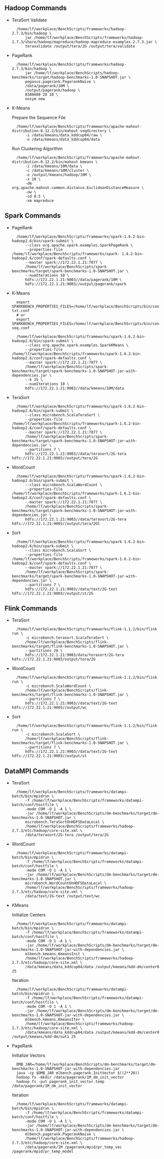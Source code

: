 ## Hadoop Commands

* TeraSort Validate

        /home/lf/workplace/BenchScripts/frameworks/hadoop-2.7.3/bin/hadoop \
            jar /home/lf/workplace/BenchScripts/frameworks/hadoop-2.7.3/share/hadoop/mapreduce/hadoop-mapreduce-examples-2.7.3.jar \
            teravalidate /output/tera/2G /output/tera/validate

* PageRank

        /home/lf/workplace/BenchScripts/frameworks/hadoop-2.7.3/bin/hadoop \
            jar /home/lf/workplace/BenchScripts/hadoop-benchmarks/target/hadoop-benchmarks-1.0-SNAPSHOT.jar \
            pegasus.pagerank.PagerankNaive \
            /data/pagerank/10M \
            /output/pagerank/hadoop \
            8388608 28 10 \
            nosym new

* K-Means

    Prepare the Sequence File

        /home/lf/workplace/BenchScripts/frameworks/apache-mahout-distribution-0.12.2/bin/mahout seqdirectory \
            -i /data/kmeans/data_kddcup04/raw \
            -o /data/kmeans/data_kddcup04/data

    Run Clustering Algorithm

        /home/lf/workplace/BenchScripts/frameworks/apache-mahout-distribution-0.12.2/bin/mahout kmeans \
            -i /data/kmeans/10M/data \
            -c /data/kmeans/10M/cluster \
            -o /output/kmeans/hadoop/10M \
            -x 10 \
            -dm org.apache.mahout.common.distance.EuclideanDistanceMeasure \
            -ow \
            -cd 0.5 \
            -xm mapreduce

## Spark Commands

* PageRank

        /home/lf/workplace/BenchScripts/frameworks/spark-1.6.2-bin-hadoop2.6/bin/spark-submit \
            --class org.apache.spark.examples.SparkPageRank \
            --properties-file /home/lf/workplace/BenchScripts/frameworks/spark- 1.6.2-bin-hadoop2.6/conf/spark-defaults.conf \
            --master spark://172.22.1.21:7077 \
            /home/lf/workplace/BenchScripts/spark-benchmarks/target/spark-benchmarks-1.0-SNAPSHOT.jar \
            --numIterations 10 \
            hdfs://172.22.1.21:9003//data/pagerank/10M \
            hdfs://172.22.1.21:9003//output/pagerank/spark

* K-Means

        export SPARKBENCH_PROPERTIES_FILES=/home/lf/workplace/BenchScripts/bin/conf/bench-txt.conf
        # or
        export SPARKBENCH_PROPERTIES_FILES=/home/lf/workplace/BenchScripts/bin/conf/bench-seq.conf

        /home/lf/workplace/BenchScripts/frameworks/spark-1.6.2-bin-hadoop2.6/bin/spark-submit \
            --class org.apache.spark.examples.SparkKMeans \
            --properties-file /home/lf/workplace/BenchScripts/frameworks/spark-1.6.2-bin-hadoop2.6/conf/spark-defaults.conf \
            --master spark://172.22.1.21:7077 \
            /home/lf/workplace/BenchScripts/spark-benchmarks/target/spark-benchmarks-1.0-SNAPSHOT-jar-with-dependencies.jar \
            --k 25 \
            --numIterations 10 \
            hdfs://172.22.1.21:9003//data/kmeans/10M/data

* TeraSort

        /home/lf/workplace/BenchScripts/frameworks/spark-1.6.2-bin-hadoop2.6/bin/spark-submit \
            --class microbench.ScalaTeraSort \
            --properties-file /home/lf/workplace/BenchScripts/frameworks/spark-1.6.2-bin-hadoop2.6/conf/spark-defaults.conf \
            --master spark://172.22.1.21:7077 \
            /home/lf/workplace/BenchScripts/spark-benchmarks/target/spark-benchmarks-1.0-SNAPSHOT-jar-with-dependencies.jar \
            --partitions 7 \
            hdfs://172.22.1.21:9003//data/terasort/2G-tera hdfs://172.22.1.21:9003//output/tera/2G

* WordCount

        /home/lf/workplace/BenchScripts/frameworks/spark-1.6.2-bin-hadoop2.6/bin/spark-submit \
            --class microbench.ScalaWordCount \
            --properties-file /home/lf/workplace/BenchScripts/frameworks/spark-1.6.2-bin-hadoop2.6/conf/spark-defaults.conf \
            --master spark://172.22.1.21:7077 \
            /home/lf/workplace/BenchScripts/spark-benchmarks/target/spark-benchmarks-1.0-SNAPSHOT-jar-with-dependencies.jar \
            hdfs://172.22.1.21:9003//data/terasort/2G-tera hdfs://172.22.1.21:9003//output/tera/2Gt

* Sort

        /home/lf/workplace/BenchScripts/frameworks/spark-1.6.2-bin-hadoop2.6/bin/spark-submit \
            --class microbench.ScalaSort \
            --properties-file /home/lf/workplace/BenchScripts/frameworks/spark-1.6.2-bin-hadoop2.6/conf/spark-defaults.conf \
            --master spark://172.22.1.21:7077 \
            /home/lf/workplace/BenchScripts/spark-benchmarks/target/spark-benchmarks-1.0-SNAPSHOT-jar-with-dependencies.jar \
            --partitions 7 \
            hdfs://172.22.1.21:9003//data/text/2G-text hdfs://172.22.1.21:9003//output/st/2G

## Flink Commands

* TeraSort

        /home/lf/workplace/BenchScripts/frameworks/flink-1.1.2/bin/flink run \
            -c microbench.terasort.ScalaTeraSort \
            /home/lf/workplace/BenchScripts/flink-benchmarks/target/flink-benchmarks-1.0-SNAPSHOT.jar \
            --partitions 28 \
            hdfs://172.22.1.21:9003/data/terasort/2G-tera hdfs://172.22.1.21:9003/output/tera/2G

* WordCount

        /home/lf/workplace/BenchScripts/frameworks/flink-1.1.2/bin/flink run \
            -c microbench.ScalaWordCount \
            /home/lf/workplace/BenchScripts/flink-benchmarks/target/flink-benchmarks-1.0-SNAPSHOT.jar \
            --partitions 7 \
            hdfs://172.22.1.21:9003//data/text/2G-text hdfs://172.22.1.21:9003//output/wc

* Sort

        /home/lf/workplace/BenchScripts/frameworks/flink-1.1.2/bin/flink run \
            -c microbench.ScalaSort \
            /home/lf/workplace/BenchScripts/flink-benchmarks/target/flink-benchmarks-1.0-SNAPSHOT.jar \
            --partitions 7 \
            hdfs://172.22.1.21:9003//data/text/2G-text hdfs://172.22.1.21:9003//output/st

## DataMPI Commands

* TeraSort

        /home/lf/workplace/BenchScripts/frameworks/datampi-batch/bin/mpidrun \
            -f /home/lf/workplace/BenchScripts/frameworks/datampi-batch/conf/hostfile \
            -mode COM -O 1 -A 1 \
            -jar /home/lf/workplace/BenchScripts/dm-benchmarks/target/dm-benchmarks-1.0-SNAPSHOT.jar \
            microbench.TeraSortOnHDFSDataLocal \
            /home/lf/workplace/BenchScripts/frameworks/hadoop-2.7.3/etc/hadoop/core-site.xml \
            /data/terasort/2G-tera /output/tera/2G

* WordCount

        /home/lf/workplace/BenchScripts/frameworks/datampi-batch/bin/mpidrun \
            -f /home/lf/workplace/BenchScripts/frameworks/datampi-batch/conf/hostfile \
            -mode COM -O 1 -A 1 \
            -jar /home/lf/workplace/BenchScripts/dm-benchmarks/target/dm-benchmarks-1.0-SNAPSHOT.jar \
            microbench.WordCountOnHDFSDataLocal \
            /home/lf/workplace/BenchScripts/frameworks/hadoop-2.7.3/etc/hadoop/core-site.xml \
            /data/text/2G-text /output/text/wc

* KMeans

    Initialize Centers

        /home/lf/workplace/BenchScripts/frameworks/datampi-batch/bin/mpidrun \
            -f /home/lf/workplace/BenchScripts/frameworks/datampi-batch/conf/hostfile \
            -mode COM -O 1 -A 1 \
            -jar /home/lf/workplace/BenchScripts/dm-benchmarks/target/dm-benchmarks-1.0-SNAPSHOT-jar-with-dependencies.jar \
            mlbench.kmeans.KmeansInit \
            /home/lf/workplace/BenchScripts/frameworks/hadoop-2.7.3/etc/hadoop/core-site.xml \
            /data/kmeans/data_kddcup04/data /output/kmeans/kdd-dm/center0 25

    Iteration

        /home/lf/workplace/BenchScripts/frameworks/datampi-batch/bin/mpidrun \
            -f /home/lf/workplace/BenchScripts/frameworks/datampi-batch/conf/hostfile \
            -mode COM -O 1 -A 1 \
            -jar /home/lf/workplace/BenchScripts/dm-benchmarks/target/dm-benchmarks-1.0-SNAPSHOT-jar-with-dependencies.jar \
            mlbench.kmeans.KmeansIter \
            /home/lf/workplace/BenchScripts/frameworks/hadoop-2.7.3/etc/hadoop/core-site.xml \
            /data/kmeans/data_kddcup04/data /output/kmeans/kdd-dm/center0 /output/kmeans/kdd-dm/out1 25

* PageRank

    Initialize Vectors

        DMB_JAR=/home/lf/workplace/BenchScripts/dm-benchmarks/target/dm-benchmarks-1.0-SNAPSHOT-jar-with-dependencies.jar
        java -cp $DMB_JAR mlbench.pagerank.InitVector $((2**20))
        hadoop fs -mkdir /data/pagerank/1M_dm_init_vector
        hadoop fs -put pagerank_init_vector.temp /data/pagerank/1M_dm_init_vector

    Iteration

        /home/lf/workplace/BenchScripts/frameworks/datampi-batch/bin/mpidrun \
            -f /home/lf/workplace/BenchScripts/frameworks/datampi-batch/conf/hostfile \
            -mode COM -O 1 -A 1 \
            -jar /home/lf/workplace/BenchScripts/dm-benchmarks/target/dm-benchmarks-1.0-SNAPSHOT-jar-with-dependencies.jar \
            mlbench.pagerank.PagerankNaive \
            /home/lf/workplace/BenchScripts/frameworks/hadoop-2.7.3/etc/hadoop/core-site.xml \
            /data/pagerank/1M /pagerank/mpid/pr_temp_vec /pagerank/mpid/pr_temp_model